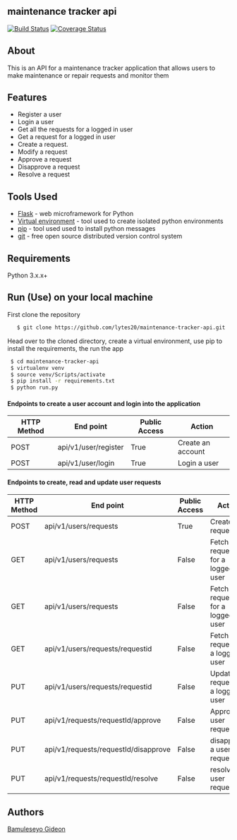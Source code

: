 ## maintenance tracker api

[![Build Status](https://travis-ci.org/lytes20/bootcamp-challenge-3.svg?branch=develop)](https://travis-ci.org/lytes20/bootcamp-challenge-3)
[![Coverage Status](https://coveralls.io/repos/github/lytes20/bootcamp-challenge-3/badge.svg?branch=develop)](https://coveralls.io/github/lytes20/bootcamp-challenge-3?branch=develop)

## About
This is an API for a maintenance tracker application that allows users to make maintenance or repair requests and monitor them
## Features
- Register a user
- Login a user
- Get all the requests for a logged in user
- Get a request for a logged in user
- Create a request.
- Modify a request
- Approve a request
- Disapprove a request
- Resolve a request
## Tools Used
- [Flask](http://flask.pocoo.org/) - web microframework for Python
- [Virtual environment](https://virtualenv.pypa.io/en/stable/) - tool used to create isolated python environments
- [pip](https://pip.pypa.io/en/stable/) - tool used used to install python messages
- [git](https://git-scm.com/) - free open source distributed version control system
## Requirements
Python 3.x.x+
## Run (Use) on your local machine
First clone the repository
```sh
   $ git clone https://github.com/lytes20/maintenance-tracker-api.git
   ```
   Head over to the cloned directory, create a virtual environment, use pip to install the requirements, the run the app
   ```sh
    $ cd maintenance-tracker-api
    $ virtualenv venv
    $ source venv/Scripts/activate
    $ pip install -r requirements.txt
    $ python run.py
```
#### Endpoints to create a user account and login into the application
HTTP Method|End point | Public Access|Action
-----------|----------|--------------|------
POST | api/v1/user/register | True | Create an account
POST | api/v1/user/login | True | Login a user

#### Endpoints to create, read and update user requests
HTTP Method|End point | Public Access|Action
-----------|----------|--------------|------
POST | api/v1/users/requests | True | Create a request
GET | api/v1/users/requests | False | Fetch requests for a logged in user
GET | api/v1/users/requests | False | Fetch requests for a logged in user
GET | api/v1/users/requests/requestid | False | Fetch a request for a logged in user
PUT | api/v1/users/requests/requestid | False | Update a request for a logged in user
PUT | api/v1/requests/requestId/approve | False | Approve a user request
PUT | api/v1/requests/requestId/disapprove | False | disapprove a user request
PUT | api/v1/requests/requestId/resolve | False | resolve a user request

## Authors
[Bamuleseyo Gideon](https://github.com/lytes20)
